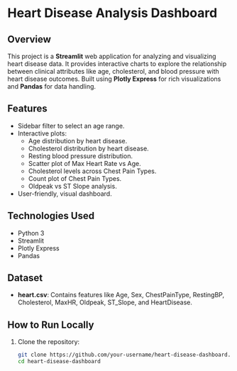 # Heart Disease Analysis Dashboard

## Overview
This project is a **Streamlit** web application for analyzing and visualizing heart disease data. It provides interactive charts to explore the relationship between clinical attributes like age, cholesterol, and blood pressure with heart disease outcomes. Built using **Plotly Express** for rich visualizations and **Pandas** for data handling.

## Features
- Sidebar filter to select an age range.
- Interactive plots:
  - Age distribution by heart disease.
  - Cholesterol distribution by heart disease.
  - Resting blood pressure distribution.
  - Scatter plot of Max Heart Rate vs Age.
  - Cholesterol levels across Chest Pain Types.
  - Count plot of Chest Pain Types.
  - Oldpeak vs ST Slope analysis.
- User-friendly, visual dashboard.

## Technologies Used
- Python 3
- Streamlit
- Plotly Express
- Pandas

## Dataset
- **heart.csv**: Contains features like Age, Sex, ChestPainType, RestingBP, Cholesterol, MaxHR, Oldpeak, ST_Slope, and HeartDisease.

## How to Run Locally
1. Clone the repository:
   ```bash
   git clone https://github.com/your-username/heart-disease-dashboard.git
   cd heart-disease-dashboard
